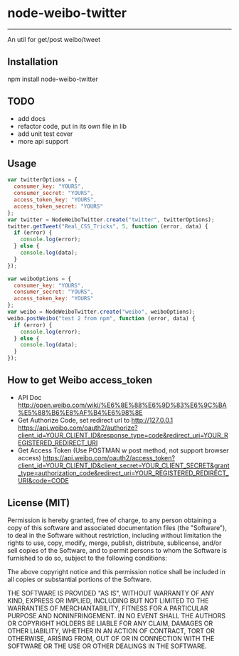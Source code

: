 # node-weibo-twitter
-------------------

An util for get/post weibo/tweet

## Installation

npm install node-weibo-twitter

## TODO

- add docs
- refactor code, put in its own file in lib
- add unit test cover 
- more api support

## Usage 

```js
var twitterOptions = {
  consumer_key: "YOURS",
  consumer_secret: "YOURS",
  access_token_key: "YOURS",
  access_token_secret: "YOURS"
};
var twitter = NodeWeiboTwitter.create("twitter", twitterOptions);
twitter.getTweet("Real_CSS_Tricks", 5, function (error, data) {
  if (error) {
    console.log(error);
  } else {
    console.log(data);
  }
});

var weiboOptions = {
  consumer_key: "YOURS",
  consumer_secret: "YOURS",
  access_token_key: "YOURS"
};
var weibo = NodeWeiboTwitter.create("weibo", weiboOptions);
weibo.postWeibo("test 2 from npm", function (error, data) {
  if (error) {
    console.log(error);
  } else {
    console.log(data);
  }
});
```
 
## How to get Weibo access_token

- API Doc
http://open.weibo.com/wiki/%E6%8E%88%E6%9D%83%E6%9C%BA%E5%88%B6%E8%AF%B4%E6%98%8E
- Get Authorize Code, set redirect url to http://127.0.0.1
https://api.weibo.com/oauth2/authorize?client_id=YOUR_CLIENT_ID&response_type=code&redirect_uri=YOUR_REGISTERED_REDIRECT_URI
- Get Access Token (Use POSTMAN w post method, not support browser access)
https://api.weibo.com/oauth2/access_token?client_id=YOUR_CLIENT_ID&client_secret=YOUR_CLIENT_SECRET&grant_type=authorization_code&redirect_uri=YOUR_REGISTERED_REDIRECT_URI&code=CODE

License (MIT)
-------------

Permission is hereby granted, free of charge, to any person obtaining a copy of this software and associated documentation files (the "Software"), to deal in the Software without restriction, including without limitation the rights to use, copy, modify, merge, publish, distribute, sublicense, and/or sell copies of the Software, and to permit persons to whom the Software is furnished to do so, subject to the following conditions:

The above copyright notice and this permission notice shall be included in all copies or substantial portions of the Software.

THE SOFTWARE IS PROVIDED "AS IS", WITHOUT WARRANTY OF ANY KIND, EXPRESS OR IMPLIED, INCLUDING BUT NOT LIMITED TO THE WARRANTIES OF MERCHANTABILITY, FITNESS FOR A PARTICULAR PURPOSE AND NONINFRINGEMENT. IN NO EVENT SHALL THE AUTHORS OR COPYRIGHT HOLDERS BE LIABLE FOR ANY CLAIM, DAMAGES OR OTHER LIABILITY, WHETHER IN AN ACTION OF CONTRACT, TORT OR OTHERWISE, ARISING FROM, OUT OF OR IN CONNECTION WITH THE SOFTWARE OR THE USE OR OTHER DEALINGS IN THE SOFTWARE.
